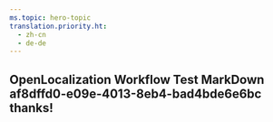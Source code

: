 ```yaml
---
ms.topic: hero-topic
translation.priority.ht: 
  - zh-cn
  - de-de
---
```

## OpenLocalization Workflow Test MarkDown af8dffd0-e09e-4013-8eb4-bad4bde6e6bc thanks!
